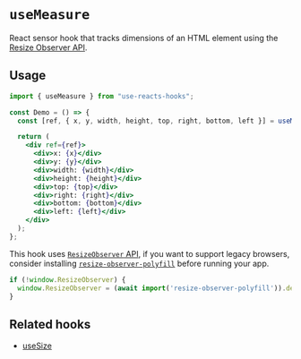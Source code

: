 # `useMeasure`

React sensor hook that tracks dimensions of an HTML element using the [Resize Observer API](https://developer.mozilla.org/en-US/docs/Web/API/ResizeObserver).

## Usage

```jsx
import { useMeasure } from "use-reacts-hooks";

const Demo = () => {
  const [ref, { x, y, width, height, top, right, bottom, left }] = useMeasure();

  return (
    <div ref={ref}>
      <div>x: {x}</div>	
      <div>y: {y}</div>
      <div>width: {width}</div>
      <div>height: {height}</div>
      <div>top: {top}</div>
      <div>right: {right}</div>
      <div>bottom: {bottom}</div>
      <div>left: {left}</div>
    </div>
  );
};
```

This hook uses [`ResizeObserver` API][resize-observer], if you want to support 
legacy browsers, consider installing [`resize-observer-polyfill`][resize-observer-polyfill] 
before running your app. 

```js
if (!window.ResizeObserver) {
  window.ResizeObserver = (await import('resize-observer-polyfill')).default;
}
```


## Related hooks

- [useSize](./useSize.md)


[resize-observer]: https://developer.mozilla.org/en-US/docs/Web/API/ResizeObserver
[resize-observer-polyfill]: https://www.npmjs.com/package/resize-observer-polyfill
